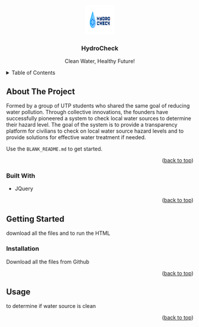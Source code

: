 <a id="readme-top"></a>

<br />
<div align="center">
  <a href="https://github.com/othneildrew/Best-README-Template">
    <img src="logo.png" alt="Logo" width="80" height="80">
  </a>

  <h3 align="center">HydroCheck</h3>

  <p align="center">
    Clean Water, Healthy Future!
    <br />
  </p>
</div>

<details>
  <summary>Table of Contents</summary>
  <ol>
    <li>
      <a href="#about-the-project">HydroCheck</a>
      <ul>
        <li><a href="#built-with">Built With</a></li>
      </ul>
    </li>
    <li>
      <a href="#getting-started">Getting Started</a>
      <ul>
        <li><a href="#installation">Installation</a></li>
      </ul>
    </li>
    <li><a href="#usage">Usage</a></li>
  </ol>
</details>




## About The Project

Formed by a group of UTP students who shared the same goal of reducing water pollution.  Through collective innovations, the founders have successfully pioneered a system to check local water sources to determine their hazard level.
The goal of the system is to provide a transparency platform for civilians to check on local water source hazard levels and to provide solutions for effective water treatment if needed. 



Use the `BLANK_README.md` to get started.

<p align="right">(<a href="#readme-top">back to top</a>)</p>



### Built With
* JQuery

<p align="right">(<a href="#readme-top">back to top</a>)</p>

## Getting Started
 download all the files and to run the HTML

### Installation

Download all the files from Github


<p align="right">(<a href="#readme-top">back to top</a>)</p>



## Usage


to determine if water source is clean

<p align="right">(<a href="#readme-top">back to top</a>)</p>













